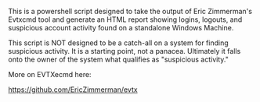 This is a powershell script designed to take the output of Eric Zimmerman's Evtxcmd tool and generate an HTML report showing logins, logouts, and suspicious account activity found on a standalone Windows Machine.

This script is NOT designed to be a catch-all on a system for finding suspicious activity. It is a starting point, not a panacea. Ultimately it falls onto the owner of the system what qualifies as "suspicious activity."

More on EVTXecmd here:

https://github.com/EricZimmerman/evtx
